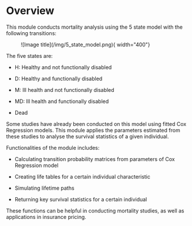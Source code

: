# Overview

This module conducts mortality analysis using the 5 state model with the following transitions: 

<figure markdown>
  ![Image title](/img/5_state_model.png){ width="400"}
</figure>

The five states are: 

* H: Healthy and not functionally disabled

* D: Healthy and functionally disabled

* M: Ill health and not functionally disabled

* MD: Ill health and functionally disabled

* Dead

Some studies have already been conducted on this model using fitted Cox Regression models. This module
applies the parameters estimated from these studies to analyse the survival statistics of a given
individual. 

Functionalities of the module includes:

* Calculating transition probability matrices from parameters of Cox Regression model

* Creating life tables for a certain individual characteristic

* Simulating lifetime paths 

* Returning key survival statistics for a certain individual 

These functions can be helpful in conducting mortality studies, as well as applications in 
insurance pricing. 